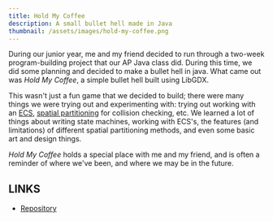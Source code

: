 ```yaml
---
title: Hold My Coffee
description: A small bullet hell made in Java
thumbnail: /assets/images/hold-my-coffee.png
---
```

During our junior year, me and my friend decided to run through a two-week program-building project that our
AP Java class did. During this time, we did some planning and decided to make a bullet hell in java. What came out
was *Hold My Coffee*, a simple bullet hell built using LibGDX.

This wasn't just a fun game that we decided to build; there were many things we were trying out and experimenting with:
trying out working with an [ECS](https://en.wikipedia.org/wiki/Entity_component_system), 
[spatial partitioning](https://gameprogrammingpatterns.com/spatial-partition.html) for collision checking, etc.
We learned a lot of things about writing state machines, working with ECS's, the 
features (and limitations) of different spatial partitioning methods, and even some basic art and design things.

*Hold My Coffee* holds a special place with me and my friend, and is often a reminder of where we've been, and where we
may be in the future.

## LINKS
- [Repository](https://github.com/Endoman123/hold-my-coffee)